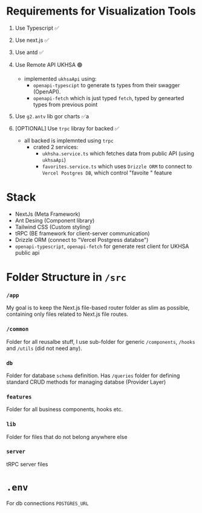 # Requirements for Visualization Tools
1. Use Typescript ✅
2. Use next.js ✅
3. Use antd ✅
4. Use Remote API UKHSA 🟢
   - implemented `ukhsaApi` using:
     - `openapi-typescipt` to generate ts types from their swagger (OpenAPI).
     - `openapi-fetch` which is just typed `fetch`, typed by genearted types from previous point 

5. Use `g2.antv` lib gor charts ✅a
6. [OPTIONAL] Use `trpc` libray for backed ✅
    - all backed is implemnted using `trpc`
      - crated 2 services:
        - `ukhsha.service.ts` which fetches data from public API (using `ukhsaApi`)
        - `favorites.service.ts` which uses `Drizzle ORM` to connect to `Vercel Postgres DB`, which control "favoite " feature

# Stack
- NextJs (Meta Framework)
- Ant Desing (Component library)
- Tailwind CSS (Custom styling)
- tRPC (BE framework for client-server communication)
- Drizzle ORM (connect to "Vercel Postgress databse")
- `openapi-typescript`, `openapi-fetch` for generate rest client for UKHSA public api

# Folder Structure in `/src`

### `/app`
My goal is to keep the Next.js file-based router folder as slim as possible, containing only files related to Next.js file routes.

### `/common`
Folder for all reusalbe stuff, I use sub-folder for generic `/components`, `/hooks` and `/utils` (did not need any).

### `db`
Folder for database `schema` definition.
Has `/queries` folder for defining standard CRUD methods for managing databse (Provider Layer)

### `features`
Folder for all business components, hooks etc.

### `lib`
Folder for files that do not belong anywhere else

### `server`
tRPC server files

# `.env`
For db connections
`POSTGRES_URL`